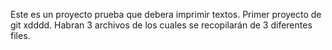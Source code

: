 Este es un proyecto prueba que debera imprimir textos. Primer proyecto de git xdddd.
Habran 3 archivos de los cuales se recopilarán de 3 diferentes files. 